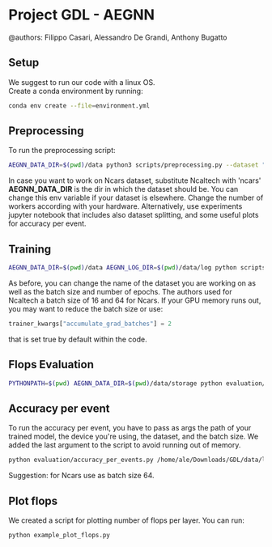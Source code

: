 # Project GDL - AEGNN
@authors: Filippo Casari, Alessandro De Grandi, Anthony Bugatto
## Setup
We suggest to run our code with a linux OS. \
Create a conda environment by running:
```bash
conda env create --file=environment.yml
```

## Preprocessing
To run the preprocessing script:
```bash
AEGNN_DATA_DIR=$(pwd)/data python3 scripts/preprocessing.py --dataset "ncaltech101" --num-workers 4 --gpu 0
```
In case you want to work on Ncars dataset, substitute Ncaltech with 'ncars'
**AEGNN_DATA_DIR** is the dir in which the dataset should be. You can change this env variable if your dataset is elsewhere. Change the number of workers according with your hardware.
Alternatively, use experiments jupyter notebook that includes also dataset splitting, and some useful plots for accuracy per event. 
## Training
```bash
AEGNN_DATA_DIR=$(pwd)/data AEGNN_LOG_DIR=$(pwd)/data/log python scripts/train.py graph_res --task recognition --dataset "ncaltech101" --gpu 0 --batch-size 8 --max-epochs 20 --num-workers 8
```
As before, you can change the name of the dataset you are working on as well as the batch size and number of epochs. 
The authors used for Ncaltech a batch size of 16 and 64 for Ncars. If your GPU memory runs out, you may want to reduce the batch size or use:
```python
trainer_kwargs["accumulate_grad_batches"] = 2
```
that is set true by default within the code. 
## Flops Evaluation

```bash
PYTHONPATH=$(pwd) AEGNN_DATA_DIR=$(pwd)/data/storage python evaluation/flops.py
```
## Accuracy per event
To run the accuracy per event, you have to pass as args the path of your trained model, the device you're using, the dataset, and the batch size. We added the last argument to the script to avoid running out of memory. 

```bash
python evaluation/accuracy_per_events.py /home/ale/Downloads/GDL/data/log/checkpoints/ncaltech101/recognition/20230505200347/epoch\=19-step\=8199.pt --device cuda --dataset ncaltech101 --bsize 8
```
Suggestion: for Ncars use as batch size 64. 
## Plot flops
We created a script for plotting number of flops per layer. You can run:
```bash
python example_plot_flops.py
```
